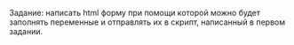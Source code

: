 Задание: написать html форму при помощи которой можно будет заполнять переменные и отправлять их в скрипт, написанный в первом 
задании.
